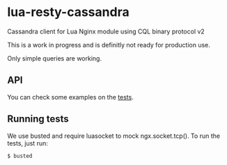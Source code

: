 lua-resty-cassandra
===================

Cassandra client for Lua Nginx module using CQL binary protocol v2

This is a work in progress and is definitly not ready for production use.

Only simple queries are working.

API
---

You can check some examples on the [tests](https://github.com/jbochi/lua-resty-cassandra/blob/master/spec/functional_spec.lua).


Running tests
-------------

We use busted and require luasocket to mock ngx.socket.tcp(). To run the tests, just run:

    $ busted

